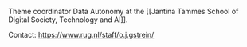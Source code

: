 Theme coordinator Data Autonomy at the [[Jantina Tammes School of Digital Society, Technology and AI]].

Contact: https://www.rug.nl/staff/o.j.gstrein/